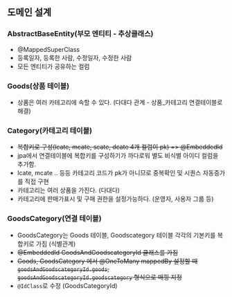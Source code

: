 ## 도메인 설계

### AbstractBaseEntity(부모 엔티티 - 추상클래스)
- @MappedSuperClass
- 등록일자, 등록한 사람, 수정일자, 수정한 사람
- 모든 엔티티가 공유하는 컬럼

### Goods(상품 테이블)
- 상품은 여러 카테고리에 속할 수 있다. (다대다 관계 - 상품_카테고리 연결테이블로 해결)

### Category(카테고리 테이블)
- ~~복합키로 구성(lcate, mcate, scate, dcate 4개 컬럼이 pk) => @EmbeddedId~~
- jpa에서 연결테이블에 복합키를 구성하기가 까다로워 별도 비식별 아이디 컬럼을 추가함. 
- lcate, mcate .. 등등 카테고리 코드가 pk가 아니므로 중복확인 및 시퀀스 자동증가를 직접 구현
- 카테고리는 여러 상품을 가진다. (다대다)
- 카테고리에 판매가표시 및 구매 권한을 설정가능하다. (운영자, 사용자 그룹 등)

### GoodsCategory(연결 테이블)
- GoodsCategory는 Goods 테이블, Goodscategory 테이블 각각의 기본키를 복합키로 가짐 (식별관계)
- ~~@EmbeddedId GoodsAndGoodscategoryId 클래스를 가짐~~
- ~~Goods, GoodsCategory 에서 @OneToMany mappedBy 설정할 때 `goodsAndGoodscategoryId.goods`, `goodsAndGoodscategoryId.goodscategory` 형식으로 매핑 지정~~
- `@IdClass`로 수정 (GoodsCategoryId)

